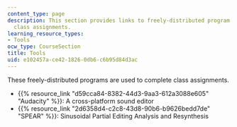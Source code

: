 ```yaml
---
content_type: page
description: This section provides links to freely-distributed program used to complete
  class assignments.
learning_resource_types:
- Tools
ocw_type: CourseSection
title: Tools
uid: e102457a-ce42-1826-0db6-c6b95d84d3ac
---
```


These freely-distributed programs are used to complete class assignments.

*   {{% resource_link "d59cca84-8382-44d3-9aa3-612a3088e605" "Audacity" %}}: A cross-platform sound editor
*   {{% resource_link "2d6358d4-c2c8-43d8-90b6-b9626bedd7de" "SPEAR" %}}: Sinusoidal Partial Editing Analysis and Resynthesis
